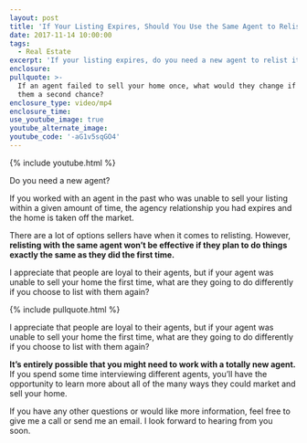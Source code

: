 ```yaml
---
layout: post
title: 'If Your Listing Expires, Should You Use the Same Agent to Relist?'
date: 2017-11-14 10:00:00
tags:
  - Real Estate
excerpt: 'If your listing expires, do you need a new agent to relist it?'
enclosure:
pullquote: >-
  If an agent failed to sell your home once, what would they change if you give
  them a second chance?
enclosure_type: video/mp4
enclosure_time:
use_youtube_image: true
youtube_alternate_image:
youtube_code: '-aG1v5sqGO4'
---
```


{% include youtube.html %}

Do you need a new agent?

If you worked with an agent in the past who was unable to sell your listing within a given amount of time, the agency relationship you had expires and the home is taken off the market.&nbsp;

There are a lot of options sellers have when it comes to relisting. However, **relisting with the same agent won’t be effective if they plan to do things exactly the same as they did the first time.&nbsp;**

I appreciate that people are loyal to their agents, but if your agent was unable to sell your home the first time, what are they going to do differently if you choose to list with them again?

{% include pullquote.html %}

I appreciate that people are loyal to their agents, but if your agent was unable to sell your home the first time, what are they going to do differently if you choose to list with them again?

**It’s entirely possible that you might need to work with a totally new agent.** If you spend some time interviewing different agents, you’ll have the opportunity to learn more about all of the many ways they could market and sell your home.&nbsp;

If you have any other questions or would like more information, feel free to give me a call or send me an email. I look forward to hearing from you soon.&nbsp;